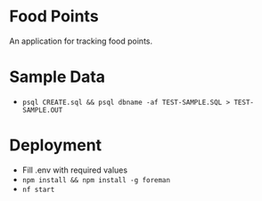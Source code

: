 Food Points
====
An application for tracking food points.

Sample Data
====
* `psql CREATE.sql && psql dbname -af TEST-SAMPLE.SQL > TEST-SAMPLE.OUT`

Deployment
====
* Fill .env with required values
* `npm install && npm install -g foreman`
* `nf start`
